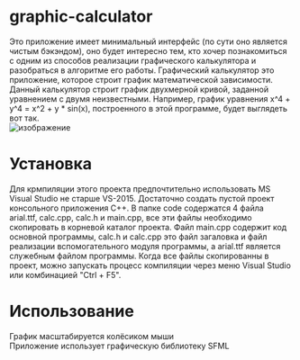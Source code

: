 # graphic-calculator
  
Это приложение имеет минимальный интерфейс (по сути оно является чистым бэкэндом), оно будет интересно тем, кто хочер познакомиться с одним из способов реализации графического калькулятора и разобраться в алгоритме его работы. Графический калькулятор это приложение, которое строит график математической зависимости. Данный калькулятор строит график двухмерной кривой, заданной уравнением с двумя неизвестными. Например, график уравнения x^4 + y^4 = x^2 + y * sin(x), построенного в этой программе, будет выглядеть вот так.   
![изображение](https://user-images.githubusercontent.com/71639489/179047367-d927d737-da6e-4fe4-89bb-2d73f7dd7794.png)   

# Установка   

Для крмпиляции этого проекта предпочтительно использовать MS Visual Studio не старше VS-2015. Достаточно создать пустой проект консольного приложения C++. В папке code содержатся 4 файла arial.ttf, calc.cpp, calc.h и main.cpp, все эти файлы необходимо скопировать в корневой каталог проекта. Файл main.cpp содержит код основной программы, calc.h и calc.cpp это файл загаловка и файл реализации вспомогательного модуля программы, а arial.ttf является служебным файлом программы. Когда все файлы скопированны в проект, можно запускать процесс компиляции через меню Visual Studio или комбинацией "Ctrl + F5".   

# Использование   


График масштабируется колёсиком мыши   
Приложение использует графическую библиотеку SFML
